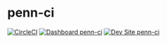 # penn-ci

[![CircleCI](https://circleci.com/gh/joshkoenig/penn-ci.svg?style=shield)](https://circleci.com/gh/joshkoenig/penn-ci)
[![Dashboard penn-ci](https://img.shields.io/badge/dashboard-penn_ci-yellow.svg)](https://dashboard.pantheon.io/sites/35e1a8de-8d16-410d-a780-edd64303b428#dev/code)
[![Dev Site penn-ci](https://img.shields.io/badge/site-penn_ci-blue.svg)](http://dev-penn-ci.pantheonsite.io/)